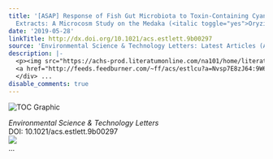 ```yaml
---
title: '[ASAP] Response of Fish Gut Microbiota to Toxin-Containing Cyanobacterial
  Extracts: A Microcosm Study on the Medaka (<italic toggle="yes">Oryzias latipes</italic>)'
date: '2019-05-28'
linkTitle: http://dx.doi.org/10.1021/acs.estlett.9b00297
source: 'Environmental Science & Technology Letters: Latest Articles (ACS Publications)'
description: |-
  <p><img src="https://achs-prod.literatumonline.com/na101/home/literatum/publisher/achs/journals/content/estlcu/0/estlcu.ahead-of-print/acs.estlett.9b00297/20190528/images/medium/ez-2019-00297z_0004.gif" alt="TOC Graphic"/></p><div><cite>Environmental Science & Technology Letters</cite></div><div>DOI: 10.1021/acs.estlett.9b00297</div><div class="feedflare">
  <a href="http://feeds.feedburner.com/~ff/acs/estlcu?a=Nvsp7E8zJ64:9W6PTlVjWQA:yIl2AUoC8zA"><img src="http://feeds.feedburner.com/~ff/acs/estlcu?d=yIl2AUoC8zA" border="0"></img></a>
  </div> ...
disable_comments: true
---
```

<p><img src="https://achs-prod.literatumonline.com/na101/home/literatum/publisher/achs/journals/content/estlcu/0/estlcu.ahead-of-print/acs.estlett.9b00297/20190528/images/medium/ez-2019-00297z_0004.gif" alt="TOC Graphic"/></p><div><cite>Environmental Science & Technology Letters</cite></div><div>DOI: 10.1021/acs.estlett.9b00297</div><div class="feedflare">
<a href="http://feeds.feedburner.com/~ff/acs/estlcu?a=Nvsp7E8zJ64:9W6PTlVjWQA:yIl2AUoC8zA"><img src="http://feeds.feedburner.com/~ff/acs/estlcu?d=yIl2AUoC8zA" border="0"></img></a>
</div> ...